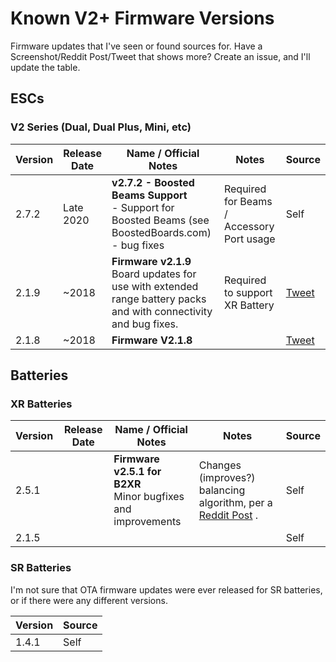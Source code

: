 # Known V2+ Firmware Versions
Firmware updates that I've seen or found sources for. Have a Screenshot/Reddit Post/Tweet that shows more? Create an issue, and I'll update the table.

## ESCs
### V2 Series (Dual, Dual Plus, Mini, etc)

| Version | Release Date | Name / Official Notes                                                                                           | Notes                                     | Source                                                                      |
| ------- | ------------ | --------------------------------------------------------------------------------------------------------------- | ----------------------------------------- | --------------------------------------------------------------------------- |
| 2.7.2   | Late 2020    | **v2.7.2 - Boosted Beams Support**<br>\- Support for Boosted Beams (see BoostedBoards.com)<br>\- bug fixes            | Required for Beams / Accessory Port usage | Self                                                                        |
| 2.1.9   | ~2018        | **Firmware v2.1.9**<br>Board updates for use with extended range battery packs and with connectivity and bug fixes. | Required to support XR Battery                                          | [Tweet](https://twitter.com/bboardsirl/status/969934896214003715/photo/1) |
| 2.1.8   | ~2018        | **Firmware V2.1.8**                                                                                           |                                           | [Tweet](https://twitter.com/Rodney\_Fletcher/status/956173460186607616)   |
## Batteries


### XR Batteries
| Version | Release Date | Name / Official Notes                                       | Notes                                                                                                                                                                        | Source |
| ------- | ------------ | ----------------------------------------------------------- | ---------------------------------------------------------------------------------------------------------------------------------------------------------------------------- | ------ |
| 2.5.1   |              | **Firmware v2.5.1 for B2XR**<br>Minor bugfixes and improvements | Changes (improves?) balancing algorithm, per a [Reddit Post](https://old.reddit.com/r/boostedboards/comments/domk54/boosted\_xr\_battery\_not\_charging\_to\_100\_update\_w/) . | Self   |
| 2.1.5   |              |                                                             |                                                                                                                                                                              | Self   |


### SR Batteries
I'm not sure that OTA firmware updates were ever released for SR batteries, or if there were any different versions.

| Version | Source |
| ------- | ------ |
| 1.4.1   | Self   |